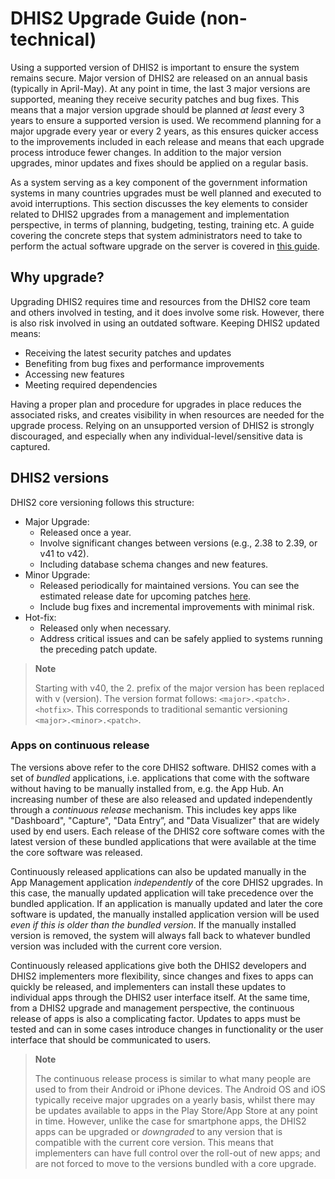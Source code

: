 
# DHIS2 Upgrade Guide (non-technical)

Using a supported version of DHIS2 is important to ensure the system remains secure.  Major version of DHIS2 are released on an annual basis (typically in April-May). At any point in time, the last 3 major versions are supported, meaning they receive security patches and bug fixes. This means that a major version upgrade should be planned *at least* every 3 years to ensure a supported version is used. We recommend planning for a major upgrade every year or every 2 years, as this ensures quicker access to the improvements included in each release and means that each upgrade process introduce fewer changes. In addition to the major version upgrades, minor updates and fixes should be applied on a regular basis.

As a system serving as a key component of the government information systems in many countries upgrades must be well planned and executed to avoid interruptions. This section discusses the key elements to consider related to DHIS2 upgrades from a management and implementation perspective, in terms of planning, budgeting, testing, training etc. A guide covering the concrete steps that system administrators need to take to perform the actual software upgrade on the server is covered in [this guide](#techincal-upgrade-guide).

## Why upgrade?

Upgrading DHIS2 requires time and resources from the DHIS2 core team and others involved in testing, and it does involve some risk. However, there is also risk involved in using an outdated software. Keeping DHIS2 updated means:

* Receiving the latest security patches and updates
* Benefiting from bug fixes and performance improvements
* Accessing new features
* Meeting required dependencies

Having a proper plan and procedure for upgrades in place reduces the associated risks, and creates visibility in when resources are needed for the upgrade process. Relying on an unsupported version of DHIS2 is strongly discouraged, and especially when any individual-level/sensitive data is captured.

## DHIS2 versions

DHIS2 core versioning follows this structure:

* Major Upgrade: 
    * Released once a year.
    * Involve significant changes between versions (e.g., 2.38 to 2.39, or v41 to v42).
    * Including database schema changes and new features.
* Minor Upgrade: 
    * Released periodically for maintained versions. You can see the estimated release date for upcoming patches [here](https://dhis2.org/downloads/#next_patch).
    * Include bug fixes and incremental improvements with minimal risk. 
* Hot-fix: 
    * Released only when necessary.
    * Address critical issues and can be safely applied to systems running the preceding patch update. 

> **Note**
>
> Starting with v40, the 2. prefix of the major version has been replaced with v (version). The version format follows: `<major>.<patch>.<hotfix>`. This corresponds to traditional semantic versioning `<major>.<minor>.<patch>`.

### Apps on continuous release

The versions above refer to the core DHIS2 software. DHIS2 comes with a set of *bundled* applications, i.e. applications that come with the software without having to be manually installed from, e.g. the App Hub. An increasing number of these are also released and updated independently through a *continuous release* mechanism. This includes key apps like "Dashboard", "Capture", "Data Entry”, and "Data Visualizer" that are widely used by end users. Each release of the DHIS2 core software comes with the latest version of these bundled applications that were available at the time the core software was released.

Continuously released applications can also be updated manually in the App Management application *independently* of the core DHIS2 upgrades. In this case, the manually updated application will take precedence over the bundled application. If an application is manually updated and later the core software is updated, the manually installed application version will be used *even if this is older than the bundled version*. If the manually installed version is removed, the system will always fall back to whatever bundled version was included with the current core version.

Continuously released applications give both the DHIS2 developers and DHIS2 implementers more flexibility, since changes and fixes to apps can quickly be released, and implementers can install these updates to individual apps through the DHIS2 user interface itself. At the same time, from a DHIS2 upgrade and management perspective, the continuous release of apps is also a complicating factor. Updates to apps must be tested and can in some cases introduce changes in functionality or the user interface that should be communicated to users.

> **Note**
>
> The continuous release process is similar to what many people are used to from their Android or iPhone devices. The Android OS and iOS typically receive major upgrades on a yearly basis, whilst there may be updates available to apps in the Play Store/App Store at any point in time.
> However, unlike the case for smartphone apps, the DHIS2 apps can be upgraded or *downgraded* to any version that is compatible with the current core version. This means that implementers can have full control over the roll-out of new apps; and are not forced to move to the versions bundled with a core upgrade.
